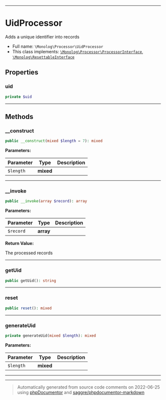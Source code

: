 ***

# UidProcessor

Adds a unique identifier into records



* Full name: `\Monolog\Processor\UidProcessor`
* This class implements:
[`\Monolog\Processor\ProcessorInterface`](./ProcessorInterface.md), [`\Monolog\ResettableInterface`](../ResettableInterface.md)



## Properties


### uid



```php
private $uid
```






***

## Methods


### __construct



```php
public __construct(mixed $length = 7): mixed
```








**Parameters:**

| Parameter | Type | Description |
|-----------|------|-------------|
| `$length` | **mixed** |  |




***

### __invoke



```php
public __invoke(array $record): array
```








**Parameters:**

| Parameter | Type | Description |
|-----------|------|-------------|
| `$record` | **array** |  |


**Return Value:**

The processed records



***

### getUid



```php
public getUid(): string
```











***

### reset



```php
public reset(): mixed
```











***

### generateUid



```php
private generateUid(mixed $length): mixed
```








**Parameters:**

| Parameter | Type | Description |
|-----------|------|-------------|
| `$length` | **mixed** |  |




***


***
> Automatically generated from source code comments on 2022-06-25 using [phpDocumentor](http://www.phpdoc.org/) and [saggre/phpdocumentor-markdown](https://github.com/Saggre/phpDocumentor-markdown)
